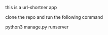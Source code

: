 this is a url-shortner app


clone the repo and run the following command

python3 manage.py runserver

